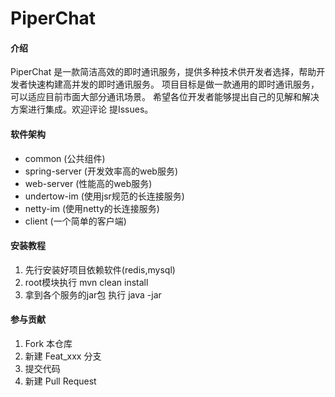 # PiperChat

#### 介绍

PiperChat 是一款简洁高效的即时通讯服务，提供多种技术供开发者选择，帮助开发者快速构建高并发的即时通讯服务。
项目目标是做一款通用的即时通讯服务，可以适应目前市面大部分通讯场景。
希望各位开发者能够提出自己的见解和解决方案进行集成。欢迎评论 提Issues。

#### 软件架构

- common (公共组件)
- spring-server (开发效率高的web服务)
- web-server (性能高的web服务)
- undertow-im (使用jsr规范的长连接服务)
- netty-im (使用netty的长连接服务)
- client (一个简单的客户端)

#### 安装教程

1. 先行安装好项目依赖软件(redis,mysql)
2. root模块执行 mvn clean install
3. 拿到各个服务的jar包 执行 java -jar

#### 参与贡献

1. Fork 本仓库
2. 新建 Feat_xxx 分支
3. 提交代码
4. 新建 Pull Request

